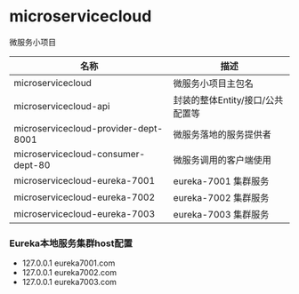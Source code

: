 # microservicecloud
微服务小项目

|名称                                         |  描述 |
|------------------------------------------- | ---------------------------------------------------|
|microservicecloud                           | 微服务小项目主包名 |
|microservicecloud-api                       | 封装的整体Entity/接口/公共配置等 |
|microservicecloud-provider-dept-8001        | 微服务落地的服务提供者 |
|microservicecloud-consumer-dept-80          | 微服务调用的客户端使用 |     
|microservicecloud-eureka-7001          | eureka-7001 集群服务 | 
|microservicecloud-eureka-7002          | eureka-7002 集群服务 | 
|microservicecloud-eureka-7003          | eureka-7003 集群服务  | 

### Eureka本地服务集群host配置
* 127.0.0.1  eureka7001.com 
* 127.0.0.1  eureka7002.com 
* 127.0.0.1  eureka7003.com 
